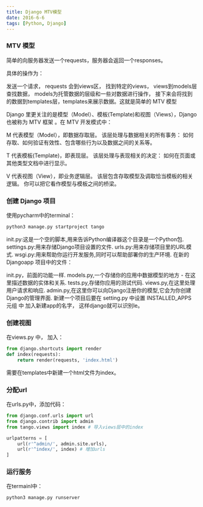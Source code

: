 ```yaml
---
title: Django MTV模型
date: 2016-6-6
tags: [Python, Django]
---
```


### MTV 模型
简单的向服务器发送一个requests，服务器会返回一个responses。

具体的操作为：

发送一个请求， requests 会到views区， 找到特定的views， views到models层查找数据， models为托管数据的层级和一些对数据进行操作， 接下来会将找到的数据到templates层，templates来展示数据。这就是简单的 MTV 模型
<!-- more -->
Django 里更关注的是模型（Model）、模板(Template)和视图（Views），Django 也被称为 MTV 框架 。在 MTV 开发模式中：

M 代表模型（Model），即数据存取层。 该层处理与数据相关的所有事务： 如何存取、如何验证有效性、包含哪些行为以及数据之间的关系等。

T 代表模板(Template)，即表现层。 该层处理与表现相关的决定： 如何在页面或其他类型文档中进行显示。

V 代表视图（View），即业务逻辑层。 该层包含存取模型及调取恰当模板的相关逻辑。 你可以把它看作模型与模板之间的桥梁。

### 创建 Django 项目
使用pycharm中的terminal：

```python
python3 manage.py startproject tango

```
init.py:这是一个空的脚本,用来告诉Python编译器这个目录是一个Python包.
settings.py:用来存储Django项目设置的文件.
urls.py:用来存储项目里的URL模式.
wsgi.py:用来帮助你运行开发服务,同时可以帮助部署你的生产环境.
在新的 Djangoapp 项目中的文件：

init.py，前面的功能一样.
models.py,一个存储你的应用中数据模型的地方 - 在这里描述数据的实体和关系.
tests.py,存储你应用的测试代码.
views.py,在这里处理用户请求和响应.
admin.py,在这里你可以向Django注册你的模型,它会为你创建Django的管理界面.
新建一个项目后要在 setting.py 中设置 INSTALLED_APPS 元组 中 加入新建app的名字， 这样django就可以识别le。

### 创建视图
在views.py 中， 加入：

```python
from django.shortcuts import render
def index(requests):
    return render(requests, 'index.html')
```
需要在templates中新建一个html文件为index。

### 分配url
在urls.py中，添加代码：

```python
from django.conf.urls import url
from django.contrib import admin
from tango.views import index # 导入views层中的index

urlpatterns = [
    url(r'^admin/', admin.site.urls),
    url(r'^index/', index) # 增加urls
]
```
### 运行服务
在termainl中：

```python
python3 manage.py runserver

```
